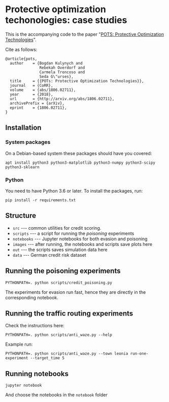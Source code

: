 # Protective optimization techonologies: case studies

This is the accompanying code to the paper "[POTS: Protective Optimization Technologies](https://arxiv.org/abs/1806.02711)".

Cite as follows:
```
@article{pots,
  author    = {Bogdan Kulynych and
               Rebekah Overdorf and
               Carmela Troncoso and
               Seda G\"urses},
  title     = {{POTs: Protective Optimization Technologies}},
  journal   = {CoRR},
  volume    = {abs/1806.02711},
  year      = {2018},
  url       = {http://arxiv.org/abs/1806.02711},
  archivePrefix = {arXiv},
  eprint    = {1806.02711},
}
```


## Installation

### System packages
On a Debian-based system these packages should have you covered:
```
apt install python3 python3-matplotlib python3-numpy python3-scipy python3-sklearn
```

### Python
You need to have Python 3.6 or later. To install the packages, run:
```
pip install -r requirements.txt
```

## Structure

* `src` --- common utilities for credit scoring.
* `scripts` --- a script for running the _poisoning_ experiments
* `notebooks` --- Jupyter notebooks for both evasion and poisoning
* `images` --- after running, the notebooks and scripts save plots here
* `out` --- the scripts saves simulation data here
* `data` --- German credit risk dataset

## Running the poisoning experiments

```
PYTHONPATH=. python scripts/credit_poisoning.py
```

The experiments for evasion run fast, hence they are directly in the corresponding notebook.

## Running the traffic routing experiments

Check the instructions here:
```
PYTHONPATH=. python scripts/anti_waze.py --help
```

Example run:
```
PYTHONPATH=. python scripts/anti_waze.py --town leonia run-one-experiment --target_time 5
```

## Running notebooks

```
jupyter notebook
```
And choose the notebooks in the `notebook` folder
